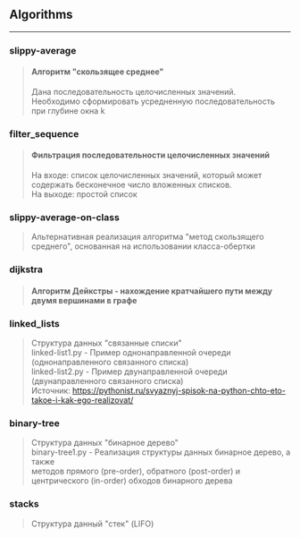 ## Algorithms

---

### slippy-average
> #### Алгоритм "скользящее среднее"
> Дана последовательность целочисленных значений.  
> Необходимо сформировать усредненную последовательность при глубине окна k  

### filter_sequence
> #### Фильтрация последовательности целочисленных значений
> На входе: список целочисленных значений, который может содержать бесконечное число вложенных списков.  
> На выходе: простой список

### slippy-average-on-class
> Альтернативная реализация алгоритма "метод скользящего среднего", основанная на использовании класса-обертки

### dijkstra
> #### Алгоритм Дейкстры - нахождение кратчайшего пути между двумя вершинами в графе

### linked_lists
> Структура данных "связанные списки"  
> linked-list1.py - Пример однонаправленной очереди (однонаправленного связанного списка)  
> linked-list2.py - Пример двунаправленной очереди (двунаправленного связанного списка)  
> Источник: https://pythonist.ru/svyaznyj-spisok-na-python-chto-eto-takoe-i-kak-ego-realizovat/  

### binary-tree
> Структура данных "бинарное дерево"  
> binary-tree1.py - Реализация структуры данных бинарное дерево, а также  
> методов прямого (pre-order), обратного (post-order) и центрического (in-order) обходов бинарного дерева

### stacks
> Структура данный "стек" (LIFO)